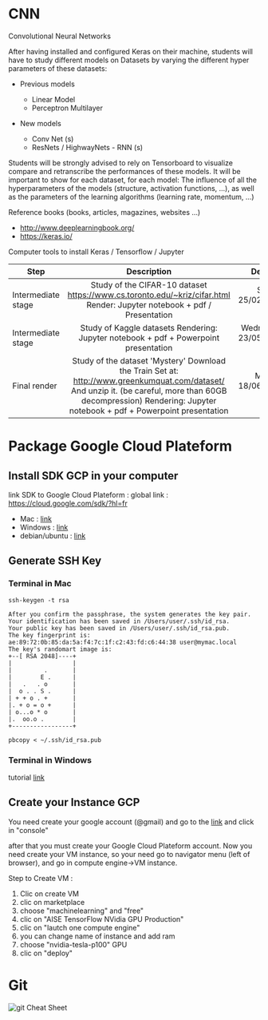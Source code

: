 # CNN
Convolutional Neural Networks

After having installed and configured Keras on their machine, students will have to study different models on Datasets by varying the different hyper parameters of these datasets:
* Previous models
  - Linear Model
  - Perceptron Multilayer
  
* New models
  - Conv Net (s)
  - ResNets / HighwayNets - RNN (s)
  
Students will be strongly advised to rely on Tensorboard to visualize compare and retranscribe the performances of these models.
It will be important to show for each dataset, for each model:
The influence of all the hyperparameters of the models (structure, activation functions, ...), as well as the parameters of the learning algorithms (learning rate, momentum, ...)

Reference books (books, articles, magazines, websites ...)
- http://www.deeplearningbook.org/
- https://keras.io/

Computer tools to install
Keras / Tensorflow / Jupyter

| Step                    | Description           | Deadline  |
| ----------------------- |:---------------------:| ---------:|
| Intermediate stage      | Study of the CIFAR-10 dataset https://www.cs.toronto.edu/~kriz/cifar.html Render: Jupyter notebook + pdf / Presentation | Sunday 25/02/2018 23h59 |
| Intermediate stage      | Study of Kaggle datasets Rendering: Jupyter notebook + pdf + Powerpoint presentation     | Wednesday 23/05/2018 23h59 |
| Final render | Study of the dataset 'Mystery' Download the Train Set at: http://www.greenkumquat.com/dataset/ And unzip it. (be careful, more than 60GB decompression) Rendering: Jupyter notebook + pdf + Powerpoint presentation | Monday 18/06/2018 23h59 |

# Package Google Cloud Plateform

## Install SDK GCP in your computer
link SDK to Google Cloud Plateform :
global link : https://cloud.google.com/sdk/?hl=fr
- Mac : [link](https://cloud.google.com/sdk/docs/quickstart-macos?hl=fr)
- Windows : [link](https://cloud.google.com/sdk/docs/quickstart-windows?hl=fr)
- debian/ubuntu : [link](https://cloud.google.com/sdk/docs/quickstart-debian-ubuntu?hl=fr)

## Generate SSH Key

### Terminal in Mac
```
ssh-keygen -t rsa

After you confirm the passphrase, the system generates the key pair.
Your identification has been saved in /Users/user/.ssh/id_rsa.
Your public key has been saved in /Users/user/.ssh/id_rsa.pub.
The key fingerprint is:
ae:89:72:0b:85:da:5a:f4:7c:1f:c2:43:fd:c6:44:38 user@mymac.local
The key's randomart image is:
+--[ RSA 2048]----+
|                 |
|         .       |
|        E .      |
|   .   . o       |
|  o . . S .      |
| + + o . +       |
|. + o = o +      |
| o...o * o       |
|.  oo.o .        |
+-----------------+

pbcopy < ~/.ssh/id_rsa.pub
```

### Terminal in Windows
tutorial [link](http://www.kevinsubileau.fr/informatique/astuces-tutoriels/windows-10-client-serveur-ssh-natif.html)


## Create your Instance GCP

You need create your google account (@gmail) and go to the [link](https://cloud.google.com/) and click in "console"

after that you must create your Google Cloud Plateform account.
Now you need create your VM instance, so your need go to navigator menu (left of browser), and go in compute engine->VM instance.

 Step to Create VM :
1. Clic on create VM
2. clic on marketplace
3. choose "machinelearning" and "free"
4. clic on "AISE TensorFlow NVidia GPU Production"
5. clic on "lautch one compute engine"
6. you can change name of instance and add ram
7. choose "nvidia-tesla-p100" GPU
8. clic on "deploy"

# Git

![git Cheat Sheet](https://github.com/Harisonm/4aibd-s1-project-ml/blob/master/docs/man_GIT.jpg)




